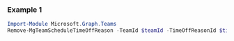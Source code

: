 ### Example 1
```powershell
Import-Module Microsoft.Graph.Teams
Remove-MgTeamScheduleTimeOffReason -TeamId $teamId -TimeOffReasonId $timeOffReasonId
```
